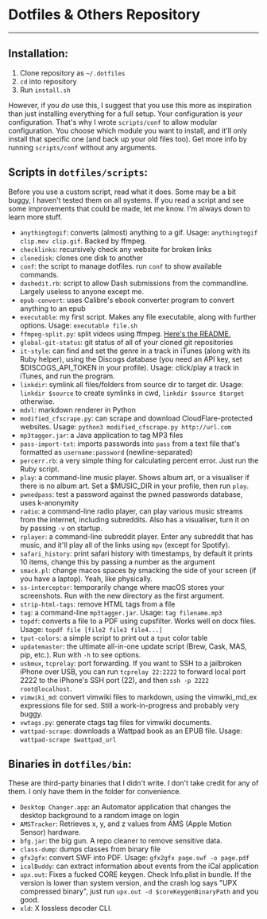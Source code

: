 # Dotfiles & Others Repository
---

## Installation:
1. Clone repository as `~/.dotfiles`
2. `cd` into repository
3. Run `install.sh`

However, if you _do_ use this, I suggest that you use this more as inspiration than just installing everything for a full setup. Your configuration is *your* configuration. That's why I wrote `scripts/conf` to allow modular configuration. You choose which module you want to install, and it'll only install that specific one (and back up your old files too). Get more info by running `scripts/conf` without any arguments.

## Scripts in `dotfiles/scripts`:
Before you use a custom script, read what it does. Some may be a bit buggy, I haven't tested them on all systems.
If you read a script and see some improvements that could be made, let me know. I'm always down to learn more stuff.

* `anythingtogif`: converts (almost) anything to a gif. Usage: `anythingtogif clip.mov clip.gif`. Backed by ffmpeg.
* `checklinks`: recursively check any website for broken links
* `clonedisk`: clones one disk to another
* `conf`: the script to manage dotfiles. run `conf` to show available commands.
* `dashedit.rb`: script to allow Dash submissions from the commandline. Largely useless to anyone except me.
* `epub-convert`: uses Calibre's ebook converter program to convert anything to an epub
* `executable`: my first script. Makes any file executable, along with further options. Usage: `executable file.sh`
* `ffmpeg-split.py`: split videos using ffmpeg. [Here's the README.](scripts/ffmpeg-split-README.md)
* `global-git-status`: git status of all of your cloned git repositories
* `it-style`: can find and set the genre in a track in iTunes (along with its Ruby helper), using the Discogs database (you need an API key, set $DISCOGS_API_TOKEN in your profile). Usage: click/play a track in iTunes, and run the program.
* `linkdir`: symlink all files/folders from source dir to target dir. Usage: `linkdir $source` to create symlinks in cwd, `linkdir $source $target` otherwise.
* `mdvl`: markdown renderer in Python
* `modified_cfscrape.py`: can scrape and download CloudFlare-protected websites. Usage: `python3 modified_cfscrape.py http://url.com`
* `mp3tagger.jar`: a Java application to tag MP3 files
* `pass-import-txt`: imports passwords into `pass` from a text file that's formatted as `username:password` (newline-separated)
* `percerr.rb`: a very simple thing for calculating percent error. Just run the Ruby script.
* `play`: a command-line music player. Shows album art, or a visualiser if there is no album art. Set a $MUSIC_DIR in your profile, then run `play`.
* `pwnedpass`: test a password against the pwned passwords database, uses k-anonymity
* `radio`: a command-line radio player, can play various music streams from the internet, including subreddits. Also has a visualiser, turn it on by passing `-v` on startup.
* `rplayer`: a command-line subreddit player. Enter any subreddit that has music, and it'll play all of the links using `mpv` (except for Spotify).
* `safari_history`: print safari history with timestamps, by default it prints 10 items, change this by passing a number as the argument
* `smack.pl`: change macos spaces by smacking the side of your screen (if you have a laptop). Yeah, like physically.
* `ss-interceptor`: temporarily change where macOS stores your screenshots. Run with the new directory as the first argument.
* `strip-html-tags`: remove HTML tags from a file
* `tag`: a command-line `mp3tagger.jar`. Usage: `tag filename.mp3`
* `topdf`: converts a file to a PDF using cupsfilter. Works well on docx files. Usage: `topdf file [file2 file3 file4...]`
* `tput-colors`: a simple script to print out a `tput` color table
* `updatemaster`: the ultimate all-in-one update script (Brew, Cask, MAS, pip, etc.). Run with `-h` to see options.
* `usbmux`, `tcprelay`: port forwarding. If you want to SSH to a jailbroken iPhone over USB, you can run `tcprelay 22:2222` to forward local port 2222 to the iPhone's SSH port (22), and then `ssh -p 2222 root@localhost`.
* `vimwiki_md`: convert vimwiki files to markdown, using the vimwiki_md_ex expressions file for sed. Still a work-in-progress and probably very buggy.
* `vwtags.py`: generate ctags tag files for vimwiki documents.
* `wattpad-scrape`: downloads a Wattpad book as an EPUB file. Usage: `wattpad-scrape $wattpad_url`

## Binaries in `dotfiles/bin`:
These are third-party binaries that I didn't write. I don't take credit for any of them. I only have them in the folder for convenience.

* `Desktop Changer.app`: an Automator application that changes the desktop background to a random image on login
* `AMSTracker`: Retrieves x, y, and z values from AMS (Apple Motion Sensor) hardware.
* `bfg.jar`: the big gun. A repo cleaner to remove sensitive data.
* `class-dump`: dumps classes from binary file
* `gfx2gfx`: convert SWF into PDF. Usage: `gfx2gfx page.swf -o page.pdf`
* `icalBuddy`: can extract information about events from the iCal application
* `upx.out`: Fixes a fucked CORE keygen. Check Info.plist in bundle. If the version is lower than system version, and the crash log says "UPX compressed binary", just run `upx.out -d $coreKeygenBinaryPath` and you good.
* `xld`: X lossless decoder CLI.

